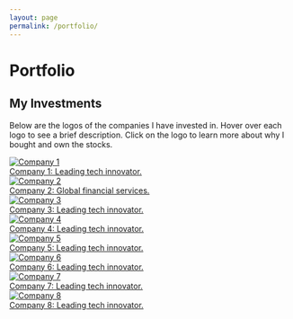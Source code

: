 ```yaml
---
layout: page
permalink: /portfolio/
---
```

# Portfolio

## My Investments

Below are the logos of the companies I have invested in. Hover over each logo to see a brief description. Click on the logo to learn more about why I bought and own the stocks.

<div class="portfolio-container">
  <a href="company1.html" class="portfolio-item">
    <img src="../assets/images/companies-logo/nvidia.png" alt="Company 1" />
    <div class="description">Company 1: Leading tech innovator.</div>
  </a>
  <a href="company2.html" class="portfolio-item">
    <img src="../assets/images/companies-logo/amd.jpg" alt="Company 2" />
    <div class="description">Company 2: Global financial services.</div>
  </a>
   <a href="company3.html" class="portfolio-item">
    <img src="../assets/images/companies-logo/microsoft.jpg" alt="Company 3" />
    <div class="description">Company 3: Leading tech innovator.</div>
  </a>
   <a href="company4.html" class="portfolio-item">
    <img src="../assets/images/companies-logo/meta.jpg" alt="Company 4" />
    <div class="description">Company 4: Leading tech innovator.</div>
  </a>
   <a href="company5.html" class="portfolio-item">
    <img src="../assets/images/companies-logo/arm.jpg" alt="Company 5" />
    <div class="description">Company 5: Leading tech innovator.</div>
  </a>
   <a href="company6.html" class="portfolio-item">
    <img src="../assets/images/companies-logo/tsmc.png" alt="Company 6" />
    <div class="description">Company 6: Leading tech innovator.</div>
  </a>
   <a href="company7.html" class="portfolio-item">
    <img src="../assets/images/companies-logo/apple.jpg" alt="Company 7" />
    <div class="description">Company 7: Leading tech innovator.</div>
  </a>
   <a href="company8.html" class="portfolio-item">
    <img src="../assets/images/companies-logo/amazon.jpg" alt="Company 8" />
    <div class="description">Company 8: Leading tech innovator.</div>
  </a>
</div>
